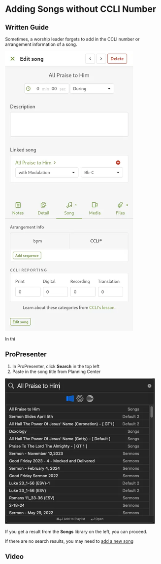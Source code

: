 # Adding Songs without CCLI Number

## Written Guide

Sometimes, a worship leader forgets to add in the CCLI number or arrangement information of a song.

![Song without CCLI info](./img/song-details-no-ccli.webp)

In thi

## ProPresenter

1. In ProPresenter, click **Search** in the top left
2. Paste in the song title from Planning Center

![Song Title Search Result](./img/song-results-title.webp)

If you get a result from the **Songs** library on the left, you can proceed.
<!-- If there are no search results, you may need to [add a new song](./1-adding-new-songs) -->
If there are no search results, you may need to [add a new song](./1-adding-new-songs.md)

## Video
